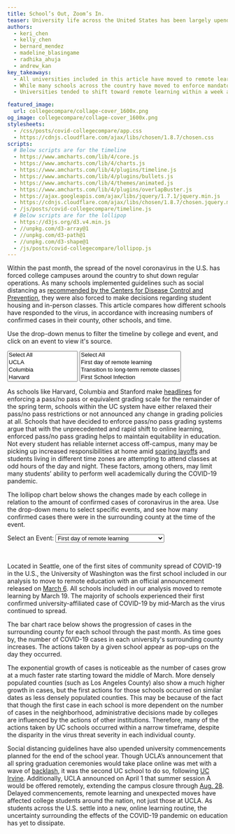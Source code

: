 ```yaml
---
title: School’s Out, Zoom’s In.
teaser: University life across the United States has been largely upended because of COVID-19. Find out how the measures schools have taken to stop the spread correlate with local confirmed cases, other schools and more.
authors:
  - keri_chen
  - kelly_chen
  - bernard_mendez
  - madeline_blasingame
  - radhika_ahuja
  - andrew_kan
key_takeaways:
  - All universities included in this article have moved to remote learning for the remainder of the school year.
  - While many schools across the country have moved to enforce mandatory pass/no pass or equivalent grading systems for the remainder of the school year, the majority of University of California schools so far have not followed suit.
  - Universities tended to shift toward remote learning within a week after their first university-affiliated infection. Schools without a university-affiliated infection moved online by mid-March.

featured_image:
  url: collegecompare/collage-cover_1600x.png
og_image: collegecompare/collage-cover_1600x.png
stylesheets:
  - /css/posts/covid-collegecompare/app.css
  - https://cdnjs.cloudflare.com/ajax/libs/chosen/1.8.7/chosen.css
scripts:
  # Below scripts are for the timeline
  - https://www.amcharts.com/lib/4/core.js
  - https://www.amcharts.com/lib/4/charts.js
  - https://www.amcharts.com/lib/4/plugins/timeline.js
  - https://www.amcharts.com/lib/4/plugins/bullets.js
  - https://www.amcharts.com/lib/4/themes/animated.js
  - https://www.amcharts.com/lib/4/plugins/overlapBuster.js
  - https://ajax.googleapis.com/ajax/libs/jquery/1.7.1/jquery.min.js
  - https://cdnjs.cloudflare.com/ajax/libs/chosen/1.8.7/chosen.jquery.min.js
  - /js/posts/covid-collegecompare/timeline.js
  # Below scripts are for the lollipop
  - https://d3js.org/d3.v4.min.js
  - //unpkg.com/d3-array@1
  - //unpkg.com/d3-path@1
  - //unpkg.com/d3-shape@1
  - /js/posts/covid-collegecompare/lollipop.js
---
```


Within the past month, the spread of the novel coronavirus in the U.S. has forced college campuses around the country to shut down regular operations. As many schools implemented guidelines such as social distancing as [recommended by the Centers for Disease Control and Prevention](https://www.whitehouse.gov/wp-content/uploads/2020/03/03.16.20_coronavirus-guidance_8.5x11_315PM.pdf), they were also forced to make decisions regarding student housing and in-person classes. This article compares how different schools have responded to the virus, in accordance with increasing numbers of confirmed cases in their county, other schools, and time.

Use the drop-down menus to filter the timeline by college and event, and click on an event to view it's source.

<!-- Dropdown for Timeline -->

<select multiple id="timeline_dropdown_school" class="timeline_select" data-placeholder="Choose a school..." onchange="changeTimeline();">
    <option value="all">Select All</option>
    <option value="UCLA">UCLA</option>
    <option value="Columbia">Columbia</option>
    <option value="Harvard">Harvard</option>
    <option value="UC Berkeley">UC Berkeley</option>
    <option value="UC Davis">UC Davis</option>
    <option value="UC Irvine">UC Irvine</option>
    <option value="UC Merced">UC Merced</option>
    <option value="UC Riverside">UC Riverside</option>
    <option value="UC San Diego">UC San Diego</option>
    <option value="UC Santa Barbara">UC Santa Barbara</option>
    <option value="UC Santa Cruz">UC Santa Cruz</option>
    <option value="USC">USC</option>
    <option value="Stanford">Stanford</option>
    <option value="UChicago">The University of Chicago</option>
    <option value="University of Florida">University of Florida</option>
    <option value="University of Washington">University of Washington</option>
    <option value="UT Austin">University of Texas, Austin</option>
</select>

<select multiple id="timeline_dropdown_event" class="timeline_select" data-placeholder="Choose an event..." onchange="changeTimeline();">
    <option value="all">Select All</option>
    <option value="cancelled_classes">First day of remote learning </option>
    <option value="rescheduled"> Transition to long-term remote classes</option>
    <option value="first_infection">First School Infection</option>
    <option value="grading_change">Change in Grading Basis</option>
    <option value="housing_change">Change in University Housing Options</option>
    <option value="graduation">Change in Commencement Plans</option>
</select>

<div id="timeline"></div>

As schools like Harvard, Columbia and Stanford make [headlines](https://news.harvard.edu/gazette/story/2020/03/harvard-college-adopts-temporary-grading-policy-for-spring-term/) for enforcing a pass/no pass or equivalent grading scale for the remainder of the spring term, schools within the UC system have either relaxed their pass/no pass restrictions or not announced any change in grading policies at all. Schools that have decided to enforce pass/no pass grading systems argue that with the unprecedented and rapid shift to online learning, enforced pass/no pass grading helps to maintain equitability in education. Not every student has reliable internet access off-campus, many may be picking up increased responsibilities at home amid [soaring layoffs](https://time.com/5814350/jobless-layoffs-us-coronavirus/) and students living in different time zones are attempting to attend classes at odd hours of the day and night. These factors, among others, may limit many students’ ability to perform well academically during the COVID-19 pandemic.

The lollipop chart below shows the changes made by each college in relation to the amount of confirmed cases of coronavirus in the area. Use the drop-down menu to select specific events, and see how many confirmed cases there were in the surrounding county at the time of the event.

<!-- Dropdown for Lollipop -->
<div align="left">
  <label for="graphs">Select an Event:</label>
    <select  id="graphs" class="lollipop_select" onchange='javascript: lollipop_graph(this.options[this.selectedIndex].value)' >
    <option value="cancelled_classes">First day of remote learning</option>
    <option value="rescheduled">Transition to long-term remote classes</option>
    <option value="first_infection">First School Infection</option>
    <option value="grading_change">Change in Grading Basis</option>
    <option value="housing_change">Change in University Housing Options</option>
    <option value="graduation">Change in Commencement Plans</option>
   </select>
  <p>&nbsp; </p>
</div>
<div id="lollipop" align='center' >
  <script type="text/javascript" src="/js/posts/covid-collegecompare/lollipop.js"> </script>
</div>

Located in Seattle, one of the first sites of community spread of COVID-19 in the U.S., the University of Washington was the first school included in our analysis to move to remote education with an official announcement released on [March 6](https://www.washington.edu/coronavirus/2020/03/06/beginning-march-9-classes-and-finals-will-not-be-held-in-person-message-to-faculty-and-staff/). All schools included in our analysis moved to remote learning by March 19. The majority of schools experienced their first confirmed university-affiliated case of COVID-19 by mid-March as the virus continued to spread.

The bar chart race below shows the progression of cases in the surrounding county for each school through the past month. As time goes by, the number of COVID-19 cases in each university's surrounding county increases. The actions taken by a given school appear as pop-ups on the day they occurred.

<div id="bar-race">
<div class="flourish-embed" data-src="story/260394" data-url="https://flo.uri.sh/story/260394/embed"><script src="https://public.flourish.studio/resources/embed.js"></script></div>
</div>

The exponential growth of cases is noticeable as the number of cases grow at a much faster rate starting toward the middle of March. More densely populated counties (such as Los Angeles County) also show a much higher growth in cases, but the first actions for those schools occurred on similar dates as less densely populated counties. This may be because of the fact that though the first case in each school is more dependent on the number of cases in the neighborhood, administrative decisions made by colleges are influenced by the actions of other institutions. Therefore, many of the actions taken by UC schools occurred within a narrow timeframe, despite the disparity in the virus threat severity in each individual county.

Social distancing guidelines have also upended university commencements planned for the end of the school year. Though UCLA’s announcement that all spring graduation ceremonies would take place online was met with a wave of [backlash](https://www.latimes.com/california/story/2020-03-18/ucla-to-cancel-traditional-graduation-ceremonies-and-celebrate-online), it was the second UC school to do so, following [UC Irvine](https://www.latimes.com/socal/daily-pilot/news/story/2020-03-15/uc-irvine-cancels-traditional-public-commencement-graduation-ceremonies). Additionally, UCLA announced on April 1 that summer session A would be offered remotely, extending the campus closure through [Aug. 28](https://dailybruin.com/2020/04/01/ucla-moves-summer-session-a-online-extending-remote-instruction-through-aug-28/). Delayed commencements, remote learning and unexpected moves have affected college students around the nation, not just those at UCLA. As students across the U.S. settle into a new, online learning routine, the uncertainty surrounding the effects of the COVID-19 pandemic on education has yet to dissipate.
